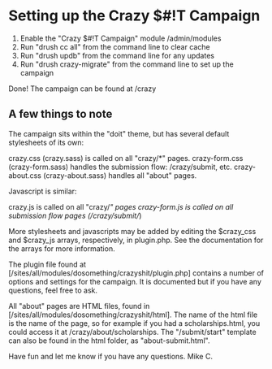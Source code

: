 Setting up the Crazy $#!T Campaign
==============

1. Enable the "Crazy $#!T Campaign" module /admin/modules
2. Run "drush cc all" from the command line to clear cache 
3. Run "drush updb" from the command line for any updates
4. Run "drush crazy-migrate" from the command line to set up the campaign

Done! The campaign can be found at /crazy

A few things to note
--------------

The campaign sits within the "doit" theme, but has several default stylesheets of its own:

crazy.css (crazy.sass) is called on all "crazy/*" pages.
crazy-form.css (crazy-form.sass) handles the submission flow: /crazy/submit, etc.
crazy-about.css (crazy-about.sass) handles all "about" pages.

Javascript is similar:

crazy.js is called on all "crazy/*" pages
crazy-form.js is called on all submission flow pages (/crazy/submit/*)

More stylesheets and javascripts may be added by editing the $crazy_css and $crazy_js arrays, respectively, in plugin.php.  See the documentation for the arrays for more information.

The plugin file found at [/sites/all/modules/dosomething/crazyshit/plugin.php] contains a number of options and settings for the campaign.  It is documented but if you have any questions, feel free to ask.

All "about" pages are HTML files, found in [/sites/all/modules/dosomething/crazyshit/html].  The name of the html file is the name of the page, so for example if you had a scholarships.html, you could access it at /crazy/about/scholarships.  The "/submit/start" template can also be found in the html folder, as "about-submit.html".

Have fun and let me know if you have any questions.
Mike C.
